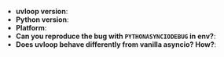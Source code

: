 <!--
Thanks for wanting to report an issue you've found in uvloop. Please fill in
the template below.

It will be much easier for us to fix the issue if a test case that reproduces
the problem is provided, with clear instructions on how to run it.

Thank you!
-->

* **uvloop version**:
* **Python version**:
* **Platform**:
* **Can you reproduce the bug with `PYTHONASYNCIODEBUG` in env?**:
* **Does uvloop behave differently from vanilla asyncio? How?**:

<!-- Enter your issue details below this comment. -->
